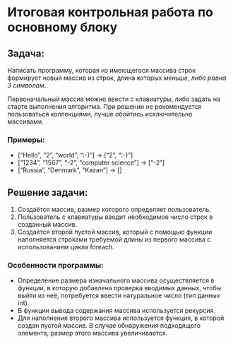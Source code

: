 # Итоговая контрольная работа по основному блоку
## Задача: 
Написать программу, которая из имеющегося массива строк формирует новый массив из строк, длина которых *меньше, либо равна 3 символам*.

Первоначальный массив можно ввести с клавиатуры, либо задать на старте выполнения алгоритма. При решении не рекомендуется пользоваться коллекциями, лучше обойтись исключительно массивами.

### Примеры:
* [“Hello”, “2”, “world”, “:-)”] → [“2”, “:-)”]
* [“1234”, “1567”, “-2”, “computer science”] → [“-2”]
* [“Russia”, “Denmark”, “Kazan”] → []

## Решение задачи:
1. Создаётся массив, размер которого определяет пользователь.
2. Пользователь с клавиатуры вводит необходимое число строк в созданный массив.
3. Создаётся второй пустой массив, который с помощью функции наполняется строками требуемой длины из первого массива с использованием цикла foreach.

### Особенности программы:
* Определение размера изначального массива осуществляется в функции, в которую добавлена проверка вводимых данных, чтобы выйти из неё, потребуется ввести натуральное число (тип данных int).
* В функции вывода содержания массива используется рекурсия.
* Для наполнения второго массива используется функция, в которой создан пустой массив. В случае обнаружения подходящего элемента, размер этого массива увеличивается.